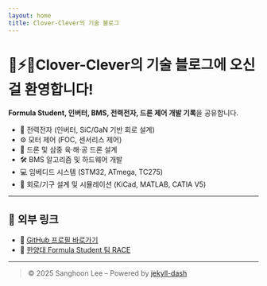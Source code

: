 ```yaml
---
layout: home
title: Clover-Clever의 기술 블로그
---
```


# 🧲⚡🚀Clover-Clever의 기술 블로그에 오신 걸 환영합니다!

**Formula Student, 인버터, BMS, 전력전자, 드론 제어 개발 기록**을 공유합니다.  

- 🔋 전력전자 (인버터, SiC/GaN 기반 회로 설계)
- ⚙️ 모터 제어 (FOC, 센서리스 제어)
- 🧠 드론 및 삼중 육·해·공 드론 설계
- 🛠️ BMS 알고리즘 및 하드웨어 개발
- 💻 임베디드 시스템 (STM32, ATmega, TC275)
- 📐 회로/기구 설계 및 시뮬레이션 (KiCad, MATLAB, CATIA V5)

---

## 🔗 외부 링크

- 💼 [GitHub 프로필 바로가기](https://github.com/clover-clever)
- 🏁 [한양대 Formula Student 팀 RACE](https://www.racehanyang.com/)
---

> © 2025 Sanghoon Lee – Powered by [jekyll-dash](https://github.com/bitbrain/jekyll-dash)
